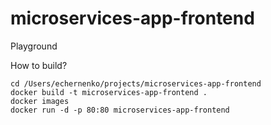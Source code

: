 # microservices-app-frontend
Playground

How to build?
```
cd /Users/echernenko/projects/microservices-app-frontend
docker build -t microservices-app-frontend .
docker images
docker run -d -p 80:80 microservices-app-frontend
```
